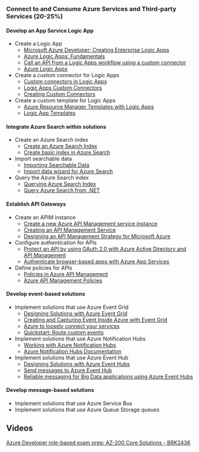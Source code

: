 ### Connect to and Consume Azure Services and Third-party Services (20-25%)

#### Develop an App Service Logic App

- Create a Logic App  
  - [Microsoft Azure Developer: Creating Enterprise Logic Apps](https://app.pluralsight.com/library/courses/microsoft-azure-enterprise-logic-app-creating/table-of-contents)
  - [Azure Logic Apps: Fundamentals](https://app.pluralsight.com/library/courses/azure-logic-apps-fundamentals/table-of-contents)
  - [Call an API from a Logic Apps workflow using a custom connector](https://docs.microsoft.com/en-us/learn/modules/logic-apps-and-custom-connectors/)
  - [Azure Logic Apps](https://docs.microsoft.com/en-us/azure/logic-apps/)
- Create a custom connector for Logic Apps  
  - [Custom connectors in Logic Apps](https://docs.microsoft.com/en-us/azure/logic-apps/custom-connector-overview)
  - [Logic Apps Custom Connectors](https://app.pluralsight.com/player?course=microsoft-azure-enterprise-logic-app-creating&author=stephen-thomas&name=9cfbf4ab-cdb4-429c-9001-9444e34953da&clip=6&mode=live)
  - [Creating Custom Connectors](https://app.pluralsight.com/player?course=azure-logic-apps-fundamentals&author=stephen-thomas&name=87e769f1-2d32-41d5-8201-b6ad20b8a8e2&clip=0&mode=live)
- Create a custom template for Logic Apps  
  - [Azure Resource Manager Templates with Logic Apps](https://app.pluralsight.com/player?course=microsoft-azure-enterprise-logic-app-creating&author=stephen-thomas&name=9cfbf4ab-cdb4-429c-9001-9444e34953da&clip=2&mode=live)
  - [Logic App Templates](https://docs.microsoft.com/en-us/azure/logic-apps/logic-apps-create-logic-apps-from-templates)

#### Integrate Azure Search within solutions

- Create an Azure Search index  
  - [Create an Azure Search Index](https://app.pluralsight.com/player?course=microsoft-azure-textual-content-search-enabling&author=sahil-malik&name=579be45b-5d9c-47fb-ad3c-7452c4149faf&clip=3&mode=live)
  - [Create basic index in Azure Search](https://docs.microsoft.com/en-us/azure/search/search-what-is-an-index)
- Import searchable data  
  - [Importing Searchable Data](https://app.pluralsight.com/player?course=microsoft-azure-textual-content-search-enabling&author=sahil-malik&name=0deb72c1-cf11-4ba9-a431-df138a961f2c&clip=0&mode=live)
  - [Import data wizard for Azure Search](https://docs.microsoft.com/en-us/azure/search/search-import-data-portal)
- Query the Azure Search index  
  - [Querying Azure Search Index](https://app.pluralsight.com/player?course=microsoft-azure-textual-content-search-enabling&author=sahil-malik&name=a7c702a9-8ded-4a3c-ab2c-23be71aacad1&clip=0&mode=live)
  - [Query Azure Search from .NET](https://docs.microsoft.com/en-us/azure/search/search-howto-dotnet-sdk)

#### Establish API Gateways

- Create an APIM instance  
  - [Create a new Azure API Management service instance](https://docs.microsoft.com/en-us/azure/api-management/get-started-create-service-instance)
  - [Creating an API Management Service](https://app.pluralsight.com/player?course=microsoft-azure-api-management-essentials&author=vishwas-lele&name=microsoft-azure-api-management-essentials-m2&clip=5&mode=live)
  - [Designing an API Management Strategy for Microsoft Azure](https://app.pluralsight.com/library/courses/microsoft-azure-api-management-strategy-designing/table-of-contents)
- Configure authentication for APIs  
  - [Protect an API by using OAuth 2.0 with Azure Active Directory and API Management](https://docs.microsoft.com/en-us/azure/api-management/api-management-howto-protect-backend-with-aad)
  - [Authenticate browser-based apps with Azure App Services](https://docs.microsoft.com/en-us/learn/modules/authenticate-browser-based-apps-with-azure-app-services/)
- Define policies for APIs  
  - [Policies in Azure API Management](https://app.pluralsight.com/player?course=microsoft-azure-api-management-essentials&author=vishwas-lele&name=microsoft-azure-api-management-essentials-m2&clip=0&mode=live)
  - [Azure API Management Policies](https://docs.microsoft.com/en-us/azure/api-management/api-management-howto-policies)

#### Develop event-based solutions

- Implement solutions that use Azure Event Grid  
  - [Designing Solutions with Azure Event Grid](https://app.pluralsight.com/library/courses/microsoft-azure-messaging-architecture-designing/table-of-contents)
  - [Creating and Capturing Event Inside Azure with Event Grid](https://app.pluralsight.com/player?course=microsoft-azure-enterprise-messaging-eventing&author=stephen-thomas&name=0588df39-38a5-4547-a83f-37cbd1350757&clip=0&mode=live)
  - [Azure to loosely connect your services](https://docs.microsoft.com/en-us/learn/modules/choose-a-messaging-model-in-azure-to-connect-your-services/index)
  - [Quickstart: Route custom events](https://docs.microsoft.com/en-us/azure/event-grid/custom-event-quickstart-portal)
- Implement solutions that use Azure Notification Hubs
  - [Working with Azure Notification Hubs](https://app.pluralsight.com/player?course=microsoft-azure-enterprise-messaging-eventing&author=stephen-thomas&name=fe597018-c7c0-4ebe-867c-62985cf3c108&clip=0&mode=live)
  - [Azure Notification Hubs Documentation](https://docs.microsoft.com/en-us/azure/notification-hubs/)
- Implement solutions that use Azure Event Hub
  - [Designing Solutions with Azure Event Hubs](https://app.pluralsight.com/player?course=microsoft-azure-messaging-architecture-designing&author=tim-warner&name=8224f00c-1b3f-4d73-8d3d-d6ccd44fc6e6&clip=0&mode=live)
  - [Send messages to Azure Event Hub](https://docs.microsoft.com/en-us/azure/event-hubs/event-hubs-dotnet-standard-getstarted-send)
  - [Reliable messaging for Big Data applications using Azure Event Hubs](https://docs.microsoft.com/en-us/learn/modules/enable-reliable-messaging-for-big-data-apps-using-event-hubs/)

#### Develop message-based solutions

- Implement solutions that use Azure Service Bus
- Implement solutions that use Azure Queue Storage queues

## Videos

[Azure Developer role-based exam prep: AZ-200 Core Solutions - BRK2436](https://www.youtube.com/watch?v=nWpNe5bbzz8)

